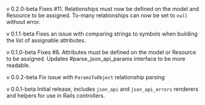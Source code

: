 v 0.2.0-beta
Fixes #11. Relationships must now be defined on the model and Resource to be
assigned. To-many relationships can now be set to `null` without error.

v 0.1.1-beta
Fixes an issue with comparing strings to symbols when building the list of
assignable attributes.

v 0.1.0-beta
Fixes #8. Attributes must be defined on the model or Resource to be assigned.
Updates #parse_json_api_params interface to be more readable.

v 0.0.2-beta
Fix issue with `ParamsToObject` relationship parsing

v 0.0.1-beta
Initial release, includes `json_api` and `json_api_errors` renderers and
helpers for use in Rails controllers.
